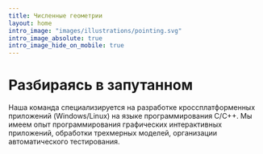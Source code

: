 ```yaml
---
title: Численные геометрии
layout: home
intro_image: "images/illustrations/pointing.svg"
intro_image_absolute: true
intro_image_hide_on_mobile: true
---
```


# Разбираясь в запутанном

Наша команда специализируется на разработке кроссплатформенных приложений (Windows/Linux) на языке программирования C/C++.
Мы имеем опыт программирования графических интерактивных приложений, обработки трехмерных моделей, организации автоматического тестирования. 

